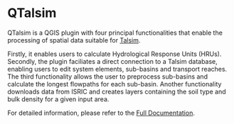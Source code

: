 # QTalsim

QTalsim is a QGIS plugin with four principal functionalities that enable the processing of spatial data suitable for [Talsim](https://www.talsim.de/docs/index.php?title=Hauptseite/en). 

Firstly, it enables users to calculate Hydrological Response Units (HRUs). Secondly, the plugin faciliates a direct connection to a Talsim database, enabling users to edit system elements, sub-basins and transport reaches. The third functionality allows the user to preprocess sub-basins and calculate the longest flowpaths for each sub-basin. Another functionality downloads data from ISRIC and creates layers containing the soil type and bulk density for a given input area. 

For detailed information, please refer to the [Full Documentation](https://sydroconsult.github.io/QTalsim/index.html).